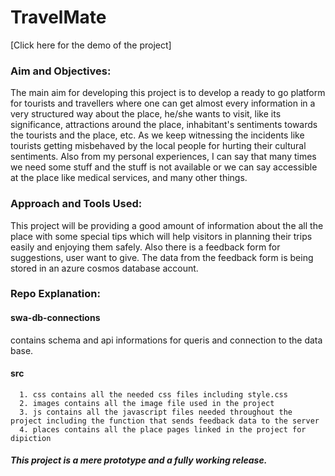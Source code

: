 # TravelMate

[Click here for the demo of the project]

### Aim and Objectives:
The main aim for developing this project is to develop a ready to go platform for tourists and travellers where one can get almost every information in a very structured way about the place, he/she wants to visit, like its significance, attractions around the place, inhabitant's sentiments towards the tourists and the place, etc.
As we keep witnessing the incidents like tourists getting misbehaved by the local people for hurting their cultural sentiments. Also from my personal experiences, I can say that many times we need some stuff and the stuff is not available or we can say accessible at the place like medical services, and many other things.

### Approach and Tools Used:
This project will be providing a good amount of information about the all the place with some special tips which will help visitors in planning their trips easily and enjoying them safely. Also there is a feedback form for suggestions, user want to give. The data from the feedback form is being stored in an azure cosmos database account.

### Repo Explanation:
   #### swa-db-connections
   contains schema and api informations for queris and connection to the data base.

   #### src
      1. css contains all the needed css files including style.css
      2. images contains all the image file used in the project
      3. js contains all the javascript files needed throughout the project including the function that sends feedback data to the server
      4. places contains all the place pages linked in the project for dipiction

##### This project is a mere prototype and a fully working release.
